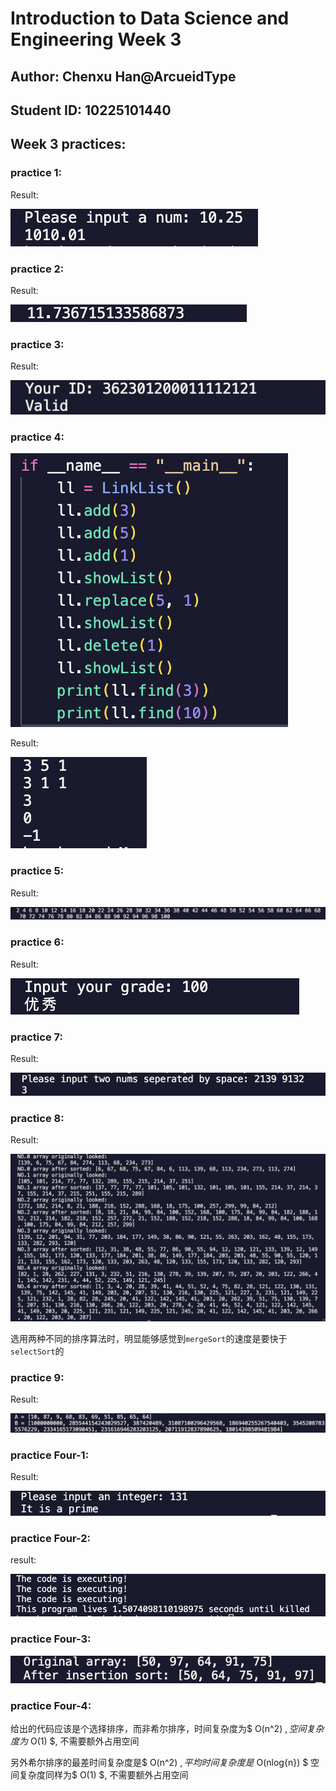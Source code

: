 # Introduction to Data Science and Engineering Week 3

## Author: Chenxu Han@ArcueidType
## Student ID: 10225101440

## Week 3 practices:

### practice 1:

Result:

![prac1](/week3/img/prac1.png)

### practice 2:

Result:

![prac2](/week3/img/prac2.png)

### practice 3:

Result:

![prac3](/week3/img/prac3.png)

### practice 4:

![prac4-1](/week3/img/prac4-1.png)

Result:

![prac4-2](/week3/img/prac4-2.png)

### practice 5:

Result:

![prac5](/week3/img/prac5.png)

### practice 6:

Result:

![prac6](/week3/img/prac6.png)

### practice 7:

Result:

![prac7](/week3/img/prac7.png)

### practice 8:

Result:

![prac8](/week3/img/prac8.png)

选用两种不同的排序算法时，明显能够感觉到`mergeSort`的速度是要快于`selectSort`的

### practice 9:

Result:

![prac9](/week3/img/prac9.png)

### practice Four-1:

Result:

![pracF1](/week3/img/pracF1.png)

### practice Four-2:

result:

![pracF2](/week3/img/pracF2.png)

### practice Four-3:

![pracF3](/week3/img/pracF3.png)

### practice Four-4:

给出的代码应该是个选择排序，而非希尔排序，时间复杂度为$ O(n^2) $, 空间复杂度为$ O(1) $, 不需要额外占用空间

另外希尔排序的最差时间复杂度是$ O(n^2) $, 平均时间复杂度是$ O(nlog{n}) $ 空间复杂度同样为$ O(1) $, 不需要额外占用空间

